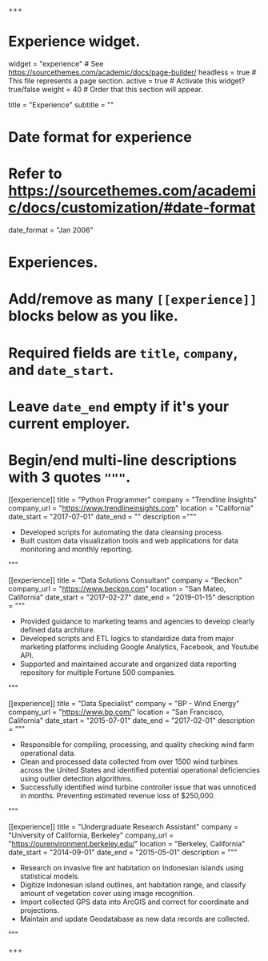 +++
# Experience widget.
widget = "experience"  # See https://sourcethemes.com/academic/docs/page-builder/
headless = true  # This file represents a page section.
active = true  # Activate this widget? true/false
weight = 40  # Order that this section will appear.

title = "Experience"
subtitle = ""

# Date format for experience
#   Refer to https://sourcethemes.com/academic/docs/customization/#date-format
date_format = "Jan 2006"

# Experiences.
#   Add/remove as many `[[experience]]` blocks below as you like.
#   Required fields are `title`, `company`, and `date_start`.
#   Leave `date_end` empty if it's your current employer.
#   Begin/end multi-line descriptions with 3 quotes `"""`.
[[experience]]
  title = "Python Programmer"
  company = "Trendline Insights"
  company_url = "https://www.trendlineinsights.com"
  location = "California"
  date_start = "2017-07-01"
  date_end = ""
  description ="""<br  />
  <ul>
  <li>Developed scripts for automating the data cleansing process.</li>
  <li>Built custom data visualization tools and web applications for data monitoring and monthly reporting.</li>
  </ul>
  """

[[experience]]
  title = "Data Solutions Consultant"
  company = "Beckon"
  company_url = "https://www.beckon.com"
  location = "San Mateo, California"
  date_start = "2017-02-27"
  date_end = "2019-01-15"
  description = """<br  />
  <ul>
  <li>Provided guidance to marketing teams and agencies to develop clearly defined data architure.</li>
  <li>Developed scripts and ETL logics to standardize data from major marketing platforms including Google Analytics, Facebook, and Youtube API.</li>
  <li>Supported and maintained accurate and organized data reporting repository for multiple Fortune 500 companies.</li>
  </ul>
  """

[[experience]]
  title = "Data Specialist"
  company = "BP - Wind Energy"
  company_url = "https://www.bp.com/"
  location = "San Francisco, California"
  date_start = "2015-07-01"
  date_end = "2017-02-01"
  description = """<br  />
  <ul>
  <li>Responsible for compiling, processing, and quality checking wind farm operational data.</li>
  <li>Clean and processed data collected from over 1500 wind turbines across the United States and identified potential operational deficiencies using outlier detection algorithms.</li>
  <li>Successfully identified wind turbine controller issue that was unnoticed in months. Preventing estimated revenue loss of $250,000.</li>
  </ul>"""

[[experience]]
  title = "Undergraduate Research Assistant"
  company = "University of California, Berkeley"
  company_url = "https://ourenvironment.berkeley.edu/"
  location = "Berkeley, California"
  date_start = "2014-09-01"
  date_end = "2015-05-01"
  description = """<br  />
  <ul>
  <li>Research on invasive fire ant habitation on Indonesian islands using statistical models.</li>
  <li>Digitize Indonesian island outlines, ant habitation range, and classify amount of vegetation cover using image recognition.</li>
  <li>Import collected GPS data into ArcGIS and correct for coordinate and projections.</li>
  <li>Maintain and update Geodatabase as new data records are collected.</li>
  </ul>"""

+++
